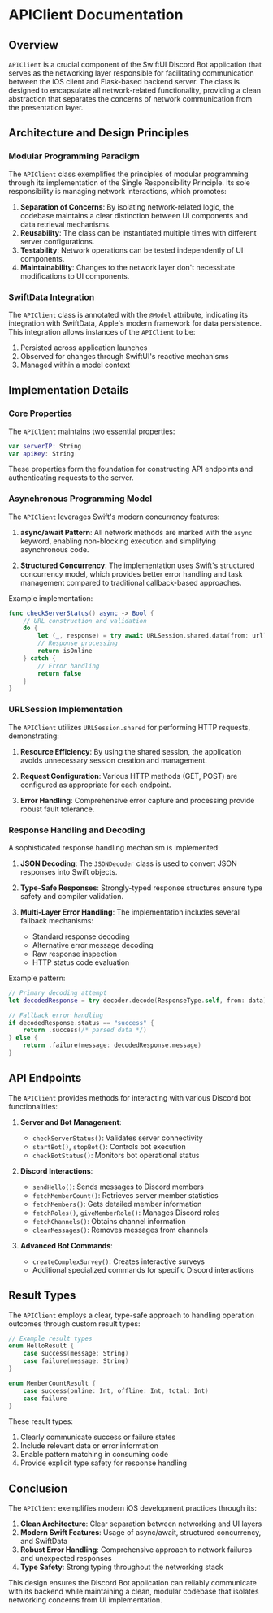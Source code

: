 # APIClient Documentation

## Overview

`APIClient` is a crucial component of the SwiftUI Discord Bot application that serves as the networking layer responsible for facilitating communication between the iOS client and Flask-based backend server. The class is designed to encapsulate all network-related functionality, providing a clean abstraction that separates the concerns of network communication from the presentation layer.

## Architecture and Design Principles

### Modular Programming Paradigm

The `APIClient` class exemplifies the principles of modular programming through its implementation of the Single Responsibility Principle. Its sole responsibility is managing network interactions, which promotes:

1. **Separation of Concerns**: By isolating network-related logic, the codebase maintains a clear distinction between UI components and data retrieval mechanisms.
2. **Reusability**: The class can be instantiated multiple times with different server configurations.
3. **Testability**: Network operations can be tested independently of UI components.
4. **Maintainability**: Changes to the network layer don't necessitate modifications to UI components.

### SwiftData Integration

The `APIClient` class is annotated with the `@Model` attribute, indicating its integration with SwiftData, Apple's modern framework for data persistence. This integration allows instances of the `APIClient` to be:

1. Persisted across application launches
2. Observed for changes through SwiftUI's reactive mechanisms
3. Managed within a model context

## Implementation Details

### Core Properties

The `APIClient` maintains two essential properties:

```swift
var serverIP: String
var apiKey: String
```

These properties form the foundation for constructing API endpoints and authenticating requests to the server.

### Asynchronous Programming Model

The `APIClient` leverages Swift's modern concurrency features:

1. **async/await Pattern**: All network methods are marked with the `async` keyword, enabling non-blocking execution and simplifying asynchronous code.

2. **Structured Concurrency**: The implementation uses Swift's structured concurrency model, which provides better error handling and task management compared to traditional callback-based approaches.

Example implementation:
```swift
func checkServerStatus() async -> Bool {
    // URL construction and validation
    do {
        let (_, response) = try await URLSession.shared.data(from: url)
        // Response processing
        return isOnline
    } catch {
        // Error handling
        return false
    }
}
```

### URLSession Implementation

The `APIClient` utilizes `URLSession.shared` for performing HTTP requests, demonstrating:

1. **Resource Efficiency**: By using the shared session, the application avoids unnecessary session creation and management.

2. **Request Configuration**: Various HTTP methods (GET, POST) are configured as appropriate for each endpoint.

3. **Error Handling**: Comprehensive error capture and processing provide robust fault tolerance.

### Response Handling and Decoding

A sophisticated response handling mechanism is implemented:

1. **JSON Decoding**: The `JSONDecoder` class is used to convert JSON responses into Swift objects.

2. **Type-Safe Responses**: Strongly-typed response structures ensure type safety and compiler validation.

3. **Multi-Layer Error Handling**: The implementation includes several fallback mechanisms:
   - Standard response decoding
   - Alternative error message decoding
   - Raw response inspection
   - HTTP status code evaluation

Example pattern:
```swift
// Primary decoding attempt
let decodedResponse = try decoder.decode(ResponseType.self, from: data)

// Fallback error handling
if decodedResponse.status == "success" {
    return .success(/* parsed data */)
} else {
    return .failure(message: decodedResponse.message)
}
```

## API Endpoints

The `APIClient` provides methods for interacting with various Discord bot functionalities:

1. **Server and Bot Management**:
   - `checkServerStatus()`: Validates server connectivity
   - `startBot()`, `stopBot()`: Controls bot execution
   - `checkBotStatus()`: Monitors bot operational status

2. **Discord Interactions**:
   - `sendHello()`: Sends messages to Discord members
   - `fetchMemberCount()`: Retrieves server member statistics
   - `fetchMembers()`: Gets detailed member information
   - `fetchRoles()`, `giveMemberRole()`: Manages Discord roles
   - `fetchChannels()`: Obtains channel information
   - `clearMessages()`: Removes messages from channels

3. **Advanced Bot Commands**:
   - `createComplexSurvey()`: Creates interactive surveys
   - Additional specialized commands for specific Discord interactions

## Result Types

The `APIClient` employs a clear, type-safe approach to handling operation outcomes through custom result types:

```swift
// Example result types
enum HelloResult {
    case success(message: String)
    case failure(message: String)
}

enum MemberCountResult {
    case success(online: Int, offline: Int, total: Int)
    case failure
}
```

These result types:
1. Clearly communicate success or failure states
2. Include relevant data or error information
3. Enable pattern matching in consuming code
4. Provide explicit type safety for response handling

## Conclusion

The `APIClient` exemplifies modern iOS development practices through its:

1. **Clean Architecture**: Clear separation between networking and UI layers
2. **Modern Swift Features**: Usage of async/await, structured concurrency, and SwiftData
3. **Robust Error Handling**: Comprehensive approach to network failures and unexpected responses
4. **Type Safety**: Strong typing throughout the networking stack

This design ensures the Discord Bot application can reliably communicate with its backend while maintaining a clean, modular codebase that isolates networking concerns from UI implementation. 